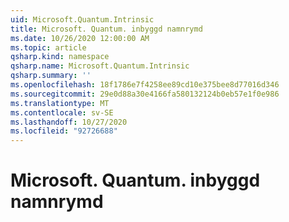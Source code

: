 ```yaml
---
uid: Microsoft.Quantum.Intrinsic
title: Microsoft. Quantum. inbyggd namnrymd
ms.date: 10/26/2020 12:00:00 AM
ms.topic: article
qsharp.kind: namespace
qsharp.name: Microsoft.Quantum.Intrinsic
qsharp.summary: ''
ms.openlocfilehash: 18f1786e7f4258ee89cd10e375bee8d77016d346
ms.sourcegitcommit: 29e0d88a30e4166fa580132124b0eb57e1f0e986
ms.translationtype: MT
ms.contentlocale: sv-SE
ms.lasthandoff: 10/27/2020
ms.locfileid: "92726688"
---
```

# <a name="microsoftquantumintrinsic-namespace"></a>Microsoft. Quantum. inbyggd namnrymd



